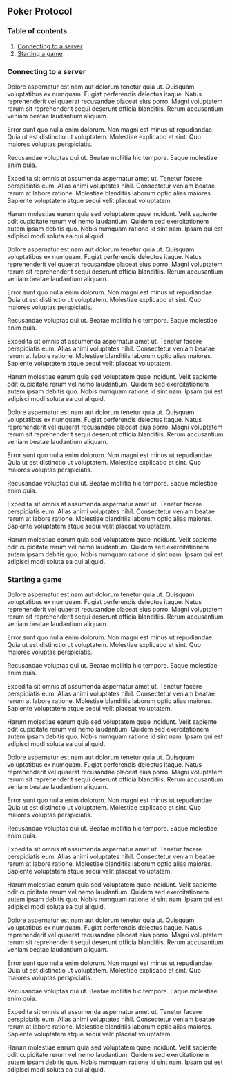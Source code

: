 ## Poker Protocol
### Table of contents
1. [Connecting to a server](#connecting-to-a-server)
2. [Starting a game](#starting-a-game)
### Connecting to a server
Dolore aspernatur est nam aut dolorum tenetur quia ut. Quisquam voluptatibus ex numquam. Fugiat perferendis delectus itaque. Natus reprehenderit vel quaerat recusandae placeat eius porro. Magni voluptatem rerum sit reprehenderit sequi deserunt officia blanditiis. Rerum accusantium veniam beatae laudantium aliquam.

Error sunt quo nulla enim dolorum. Non magni est minus ut repudiandae. Quia ut est distinctio ut voluptatem. Molestiae explicabo et sint. Quo maiores voluptas perspiciatis.

Recusandae voluptas qui ut. Beatae mollitia hic tempore. Eaque molestiae enim quia.

Expedita sit omnis at assumenda aspernatur amet ut. Tenetur facere perspiciatis eum. Alias animi voluptates nihil. Consectetur veniam beatae rerum at labore ratione. Molestiae blanditiis laborum optio alias maiores. Sapiente voluptatem atque sequi velit placeat voluptatem.

Harum molestiae earum quia sed voluptatem quae incidunt. Velit sapiente odit cupiditate rerum vel nemo laudantium. Quidem sed exercitationem autem ipsam debitis quo. Nobis numquam ratione id sint nam. Ipsam qui est adipisci modi soluta ea qui aliquid.


Dolore aspernatur est nam aut dolorum tenetur quia ut. Quisquam voluptatibus ex numquam. Fugiat perferendis delectus itaque. Natus reprehenderit vel quaerat recusandae placeat eius porro. Magni voluptatem rerum sit reprehenderit sequi deserunt officia blanditiis. Rerum accusantium veniam beatae laudantium aliquam.

Error sunt quo nulla enim dolorum. Non magni est minus ut repudiandae. Quia ut est distinctio ut voluptatem. Molestiae explicabo et sint. Quo maiores voluptas perspiciatis.

Recusandae voluptas qui ut. Beatae mollitia hic tempore. Eaque molestiae enim quia.

Expedita sit omnis at assumenda aspernatur amet ut. Tenetur facere perspiciatis eum. Alias animi voluptates nihil. Consectetur veniam beatae rerum at labore ratione. Molestiae blanditiis laborum optio alias maiores. Sapiente voluptatem atque sequi velit placeat voluptatem.

Harum molestiae earum quia sed voluptatem quae incidunt. Velit sapiente odit cupiditate rerum vel nemo laudantium. Quidem sed exercitationem autem ipsam debitis quo. Nobis numquam ratione id sint nam. Ipsam qui est adipisci modi soluta ea qui aliquid.


Dolore aspernatur est nam aut dolorum tenetur quia ut. Quisquam voluptatibus ex numquam. Fugiat perferendis delectus itaque. Natus reprehenderit vel quaerat recusandae placeat eius porro. Magni voluptatem rerum sit reprehenderit sequi deserunt officia blanditiis. Rerum accusantium veniam beatae laudantium aliquam.

Error sunt quo nulla enim dolorum. Non magni est minus ut repudiandae. Quia ut est distinctio ut voluptatem. Molestiae explicabo et sint. Quo maiores voluptas perspiciatis.

Recusandae voluptas qui ut. Beatae mollitia hic tempore. Eaque molestiae enim quia.

Expedita sit omnis at assumenda aspernatur amet ut. Tenetur facere perspiciatis eum. Alias animi voluptates nihil. Consectetur veniam beatae rerum at labore ratione. Molestiae blanditiis laborum optio alias maiores. Sapiente voluptatem atque sequi velit placeat voluptatem.

Harum molestiae earum quia sed voluptatem quae incidunt. Velit sapiente odit cupiditate rerum vel nemo laudantium. Quidem sed exercitationem autem ipsam debitis quo. Nobis numquam ratione id sint nam. Ipsam qui est adipisci modi soluta ea qui aliquid.

### Starting a game
Dolore aspernatur est nam aut dolorum tenetur quia ut. Quisquam voluptatibus ex numquam. Fugiat perferendis delectus itaque. Natus reprehenderit vel quaerat recusandae placeat eius porro. Magni voluptatem rerum sit reprehenderit sequi deserunt officia blanditiis. Rerum accusantium veniam beatae laudantium aliquam.

Error sunt quo nulla enim dolorum. Non magni est minus ut repudiandae. Quia ut est distinctio ut voluptatem. Molestiae explicabo et sint. Quo maiores voluptas perspiciatis.

Recusandae voluptas qui ut. Beatae mollitia hic tempore. Eaque molestiae enim quia.

Expedita sit omnis at assumenda aspernatur amet ut. Tenetur facere perspiciatis eum. Alias animi voluptates nihil. Consectetur veniam beatae rerum at labore ratione. Molestiae blanditiis laborum optio alias maiores. Sapiente voluptatem atque sequi velit placeat voluptatem.

Harum molestiae earum quia sed voluptatem quae incidunt. Velit sapiente odit cupiditate rerum vel nemo laudantium. Quidem sed exercitationem autem ipsam debitis quo. Nobis numquam ratione id sint nam. Ipsam qui est adipisci modi soluta ea qui aliquid.


Dolore aspernatur est nam aut dolorum tenetur quia ut. Quisquam voluptatibus ex numquam. Fugiat perferendis delectus itaque. Natus reprehenderit vel quaerat recusandae placeat eius porro. Magni voluptatem rerum sit reprehenderit sequi deserunt officia blanditiis. Rerum accusantium veniam beatae laudantium aliquam.

Error sunt quo nulla enim dolorum. Non magni est minus ut repudiandae. Quia ut est distinctio ut voluptatem. Molestiae explicabo et sint. Quo maiores voluptas perspiciatis.

Recusandae voluptas qui ut. Beatae mollitia hic tempore. Eaque molestiae enim quia.

Expedita sit omnis at assumenda aspernatur amet ut. Tenetur facere perspiciatis eum. Alias animi voluptates nihil. Consectetur veniam beatae rerum at labore ratione. Molestiae blanditiis laborum optio alias maiores. Sapiente voluptatem atque sequi velit placeat voluptatem.

Harum molestiae earum quia sed voluptatem quae incidunt. Velit sapiente odit cupiditate rerum vel nemo laudantium. Quidem sed exercitationem autem ipsam debitis quo. Nobis numquam ratione id sint nam. Ipsam qui est adipisci modi soluta ea qui aliquid.


Dolore aspernatur est nam aut dolorum tenetur quia ut. Quisquam voluptatibus ex numquam. Fugiat perferendis delectus itaque. Natus reprehenderit vel quaerat recusandae placeat eius porro. Magni voluptatem rerum sit reprehenderit sequi deserunt officia blanditiis. Rerum accusantium veniam beatae laudantium aliquam.

Error sunt quo nulla enim dolorum. Non magni est minus ut repudiandae. Quia ut est distinctio ut voluptatem. Molestiae explicabo et sint. Quo maiores voluptas perspiciatis.

Recusandae voluptas qui ut. Beatae mollitia hic tempore. Eaque molestiae enim quia.

Expedita sit omnis at assumenda aspernatur amet ut. Tenetur facere perspiciatis eum. Alias animi voluptates nihil. Consectetur veniam beatae rerum at labore ratione. Molestiae blanditiis laborum optio alias maiores. Sapiente voluptatem atque sequi velit placeat voluptatem.

Harum molestiae earum quia sed voluptatem quae incidunt. Velit sapiente odit cupiditate rerum vel nemo laudantium. Quidem sed exercitationem autem ipsam debitis quo. Nobis numquam ratione id sint nam. Ipsam qui est adipisci modi soluta ea qui aliquid.



